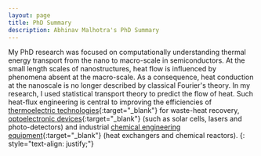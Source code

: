 ```yaml
---
layout: page
title: PhD Summary
description: Abhinav Malhotra's PhD Summary
---
```


My PhD research was focused on computationally understanding thermal energy transport from the nano to macro-scale in semiconductors. At the small length scales of nanostructures, heat flow is influenced by phenomena absent at the macro-scale. As a consequence, heat conduction at the nanoscale is no longer described by classical Fourier's theory. In my research, I used statistical transport theory to predict the flow of heat. Such heat-flux engineering is central to improving the efficiencies of [thermoelectric technologies](https://www.nature.com/subjects/thermoelectrics){:target="_blank"} for waste-heat recovery, [optoelectronic devices](https://en.wikipedia.org/wiki/Optoelectronics){:target="_blank"} (such as solar cells, lasers and photo-detectors) and industrial [chemical engineering equipment](https://www.aiche.org/rapid/projects/list){:target="_blank"} (heat exchangers and chemical reactors).
{: style="text-align: justify;"}

